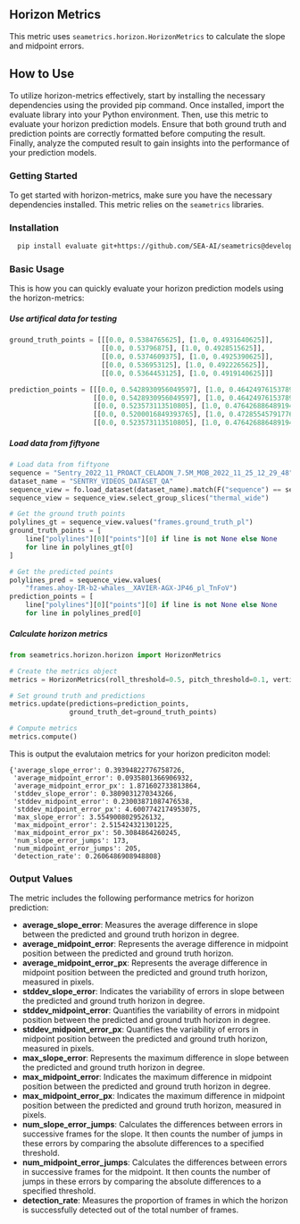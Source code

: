 ## Horizon Metrics

This metric uses `seametrics.horizon.HorizonMetrics` to calculate the slope and midpoint errors.

## How to Use

To utilize horizon-metrics effectively, start by installing the necessary dependencies using the provided pip command. Once installed, import the evaluate library into your Python environment. Then, use this metric to evaluate your horizon prediction models. Ensure that both ground truth and prediction points are correctly formatted before computing the result. Finally, analyze the computed result to gain insights into the performance of your prediction models.

### Getting Started

To get started with horizon-metrics, make sure you have the necessary dependencies installed. This metric relies on the `seametrics` libraries.

### Installation

```sh
  pip install evaluate git+https://github.com/SEA-AI/seametrics@develop
```

### Basic Usage

This is how you can quickly evaluate your horizon prediction models using the horizon-metrics:

##### Use artifical data for testing

```python
ground_truth_points = [[[0.0, 0.5384765625], [1.0, 0.4931640625]],
                       [[0.0, 0.53796875], [1.0, 0.4928515625]],
                       [[0.0, 0.5374609375], [1.0, 0.4925390625]],
                       [[0.0, 0.536953125], [1.0, 0.4922265625]],
                       [[0.0, 0.5364453125], [1.0, 0.4919140625]]]

prediction_points = [[[0.0, 0.5428930956049597], [1.0, 0.4642497615378973]],
                     [[0.0, 0.5428930956049597], [1.0, 0.4642497615378973]],
                     [[0.0, 0.523573113510805], [1.0, 0.47642688648919496]],
                     [[0.0, 0.5200016849393765], [1.0, 0.4728554579177664]],
                     [[0.0, 0.523573113510805], [1.0, 0.47642688648919496]]]
```

##### Load data from fiftyone

```python
# Load data from fiftyone
sequence = "Sentry_2022_11_PROACT_CELADON_7.5M_MOB_2022_11_25_12_29_48"
dataset_name = "SENTRY_VIDEOS_DATASET_QA"
sequence_view = fo.load_dataset(dataset_name).match(F("sequence") == sequence)
sequence_view = sequence_view.select_group_slices("thermal_wide")

# Get the ground truth points
polylines_gt = sequence_view.values("frames.ground_truth_pl")
ground_truth_points = [
    line["polylines"][0]["points"][0] if line is not None else None
    for line in polylines_gt[0]
]

# Get the predicted points
polylines_pred = sequence_view.values(
    "frames.ahoy-IR-b2-whales__XAVIER-AGX-JP46_pl_TnFoV")
prediction_points = [
    line["polylines"][0]["points"][0] if line is not None else None
    for line in polylines_pred[0]
```

##### Calculate horizon metrics

```python
from seametrics.horizon.horizon import HorizonMetrics

# Create the metrics object
metrics = HorizonMetrics(roll_threshold=0.5, pitch_threshold=0.1, vertical_fov_degrees=25.6, height=512)

# Set ground truth and predictions
metrics.update(predictions=prediction_points,
               ground_truth_det=ground_truth_points)

# Compute metrics
metrics.compute()

```

This is output the evalutaion metrics for your horizon prediciton model:

```console
{'average_slope_error': 0.39394822776758726,
 'average_midpoint_error': 0.0935801366906932,
 'average_midpoint_error_px': 1.871602733813864,
 'stddev_slope_error': 0.3809031270343266,
 'stddev_midpoint_error': 0.23003871087476538,
 'stddev_midpoint_error_px': 4.6007742174953075,
 'max_slope_error': 3.5549008029526132,
 'max_midpoint_error': 2.515424321301225,
 'max_midpoint_error_px': 50.3084864260245,
 'num_slope_error_jumps': 173,
 'num_midpoint_error_jumps': 205,
 'detection_rate': 0.2606486908948808}
```

### Output Values

The metric includes the following performance metrics for horizon prediction:

- **average_slope_error**: Measures the average difference in slope between the predicted and ground truth horizon in degree.
- **average_midpoint_error**: Represents the average difference in midpoint position between the predicted and ground truth horizon.
- **average_midpoint_error_px**: Represents the average difference in midpoint position between the predicted and ground truth horizon, measured in pixels.
- **stddev_slope_error**: Indicates the variability of errors in slope between the predicted and ground truth horizon in degree.
- **stddev_midpoint_error**: Quantifies the variability of errors in midpoint position between the predicted and ground truth horizon in degree.
- **stddev_midpoint_error_px**: Quantifies the variability of errors in midpoint position between the predicted and ground truth horizon, measured in pixels.
- **max_slope_error**: Represents the maximum difference in slope between the predicted and ground truth horizon in degree.
- **max_midpoint_error**: Indicates the maximum difference in midpoint position between the predicted and ground truth horizon in degree.
- **max_midpoint_error_px**: Indicates the maximum difference in midpoint position between the predicted and ground truth horizon, measured in pixels.
- **num_slope_error_jumps**: Calculates the differences between errors in successive frames for the slope. It then counts the number of jumps in these errors by comparing the absolute differences to a specified threshold.
- **num_midpoint_error_jumps**: Calculates the differences between errors in successive frames for the midpoint. It then counts the number of jumps in these errors by comparing the absolute differences to a specified threshold.
- **detection_rate**: Measures the proportion of frames in which the horizon is successfully detected out of the total number of frames.
